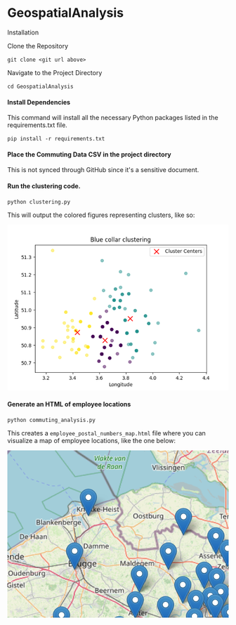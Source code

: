 # GeospatialAnalysis

Installation

Clone the Repository
```
git clone <git url above>
```

Navigate to the Project Directory
```
cd GeospatialAnalysis
```

#### Install Dependencies
This command will install all the necessary Python packages listed in the requirements.txt file.
```
pip install -r requirements.txt
```
#### Place the Commuting Data CSV in the project directory
This is not synced through GitHub since it's a sensitive document.


####  Run the clustering code. 
```
python clustering.py
```
This will output the colored figures representing clusters, like so:

![Sample Cluster](sample_blue_collar_cluster.png)


#### Generate an HTML of employee locations
```
python commuting_analysis.py
```
This creates a `employee_postal_numbers_map.html` file where you can visualize a map of employee locations, like the one below:

![Sample Map](sample_map.png)
